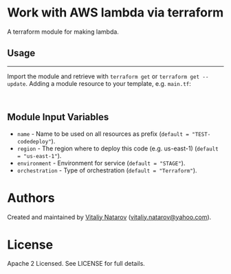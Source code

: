 # Work with AWS lambda via terraform

A terraform module for making lambda.

## Usage
--------

Import the module and retrieve with ```terraform get``` or ```terraform get --update```. Adding a module resource to your template, e.g. `main.tf`:

```


```

Module Input Variables
----------------------
- `name` - Name to be used on all resources as prefix (`default = "TEST-codedeploy"`).
- `region` - The region where to deploy this code (e.g. us-east-1) (`default = "us-east-1"`).
- `environment` - Environment for service (`default = "STAGE"`).
- `orchestration` - Type of orchestration (`default = "Terraform"`).


Authors
=======

Created and maintained by [Vitaliy Natarov](https://github.com/SebastianUA)
(vitaliy.natarov@yahoo.com).

License
=======

Apache 2 Licensed. See LICENSE for full details.
